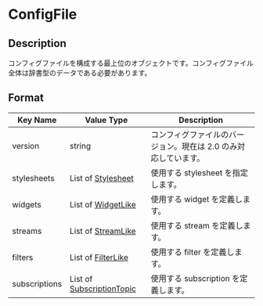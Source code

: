 # ConfigFile

## Description

コンフィグファイルを構成する最上位のオブジェクトです。コンフィグファイル全体は辞書型のデータである必要があります。

## Format

| Key Name      | Value Type                                                   | Description                                                     |
| ------------- | ------------------------------------------------------------ | --------------------------------------------------------------- |
| version       | string                                                       | コンフィグファイルのバージョン。現在は 2.0 のみ対応しています。 |
| stylesheets   | List of [Stylesheet](../common/stylesheet.md)                | 使用する stylesheet を指定します。                              |
| widgets       | List of [WidgetLike](../common/widget-like.md)               | 使用する widget を定義します。                                  |
| streams       | List of [StreamLike](../common/stream-like.md)               | 使用する stream を定義します。                                  |
| filters       | List of [FilterLike](../common/filter-like.md)               | 使用する filter を定義します。                                  |
| subscriptions | List of [SubscriptionTopic](../stream/subscription-topic.md) | 使用する subscription を定義します。                            |
